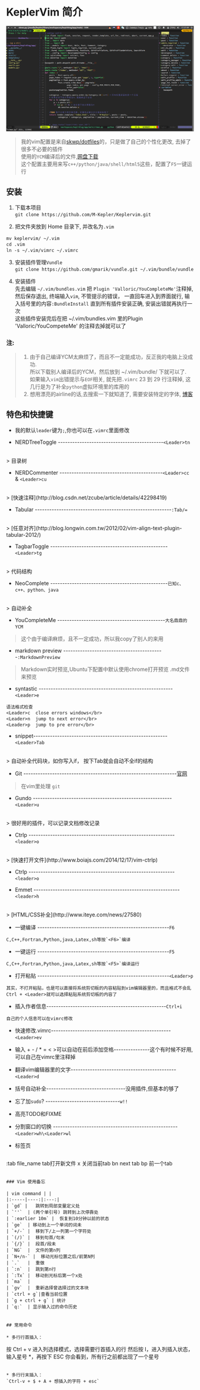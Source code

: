 # KeplerVim 简介

![preview](./preview.png)


> 我的vim配置是来自[skwp/dotfiles](https://github.com/skwp/dotfiles)的，只是做了自己的个性化更改,
> 去掉了很多不必要的插件   
> 使用的````YCM````编译后的文件,[网盘下载](https://pan.baidu.com/s/1jHOquKe)  
> 这个配置主要用来写````c++/python/java/shell/html5````这些，配置了````F5````一键运行


## 安装

1. 下载本项目
</br>`git clone https://github.com/M-Kepler/Keplervim.git`

2. 把文件夹放到 Home 目录下, 并改名为`.vim`
```
mv keplervim/ ~/.vim
cd .vim
ln -s ~/.vim/vimrc ~/.vimrc
```

3. 安装插件管理```Vundle```
</br>`git clone https://github.com/gmarik/vundle.git ~/.vim/bundle/vundle`

4. 安装插件  
先去编辑 ```~/.vim/bundles.vim``` 把 ```Plugin 'Valloric/YouCompleteMe'```注释掉, 然后保存退出, 终端输入`vim`, 不管提示的错误，
一直回车进入到界面就行, 输入括号里的内容```:BundleInstall``` 直到所有插件安装正确, 安装出错就再执行一次  
这些插件安装完后在把 ~/.vim/bundles.vim 里的Plugin 'Valloric/YouCompeteMe' 的注释去掉就可以了

### 注:
> 1. 由于自己编译YCM太麻烦了，而且不一定能成功，反正我的电脑上没成功.  
> 所以下载别人编译后的YCM，然后放到 ~/.vim/bundle/ 下就可以了.  
> 如果输入```vim```出错提示与```EOF```相关, 就先把```.vimrc``` 23 到 29 行注释掉, 这几行是为了补全```python```虚拟环境里的库用的
> 2. 想用漂亮的airline的话,去搜索一下就知道了, 需要安装特定的字体, [博客](http://blog.csdn.net/the_victory/article/details/50638810)

## 特色和快捷键

* 我的默认```leader```键为` ; `,你也可以在`.vimrc`里面修改

* NERDTreeToggle --------------------------------------------`<Leader>tn`
</br>
> 目录树

* NERDCommenter -------------------------------------------`<Leader>cc` & `<Leader>cu`
</br>
> [快速注释](http://blog.csdn.net/zcube/article/details/42298419)

* Tabular ---------------------------------------------------------`:Tab/=`
</br>
> [任意对齐](http://blog.longwin.com.tw/2012/02/vim-align-text-plugin-tabular-2012/)

* TagbarToggle -------------------------------------------------`<Leader>tg`
</br>
> 代码结构

* NeoComplete -------------------------------------------------`已知c、c++、python、java`
</br>
> 自动补全

* YouCompleteMe ---------------------------------------------`大名鼎鼎的YCM`
> 这个由于编译麻烦，且不一定成功，所以我copy了别人的来用

* markdown preview ------------------------------------------`:MarkdownPreview`
> Markdown实时预览,Ubuntu下配置中默认使用chrome打开预览 .md文件来预览

* syntastic --------------------------------------------------------`<Leader>e`
```
语法格式检查
<Leader>c  close errors windows</br>
<Leader>n  jump to next error</br>
<Leader>p  jump to pre error</br>
```

* snippet--------------------------------------------------------`<Leader>Tab`
</br>
> 自动补全代码块，如你写入if， 按下<leader>Tab就会自动不全if的结构

* Git ----------------------------------------------------------------[官网](https://github.com/tpope/vim-fugitive)
> 在vim里处理 ```git```

* Gundo ----------------------------------------------------------`<Leader>u`
</br>
> 很好用的插件，可以记录文档修改记录

* Ctrlp -------------------------------------------------------------`<leader>o`
</br>
> [快速打开文件](http://www.boiajs.com/2014/12/17/vim-ctrlp)

* Ctrlp -------------------------------------------------------------`<leader>o`

* Emmet -------------------------------------------------------------`<leader>h`
 </br>
 > [HTML/CSS补全](http://www.iteye.com/news/27580)

* 一键编译 -------------------------------------------------------`F6`
```
C,C++,Fortran,Python,java,Latex,sh等按`<F6>`编译
```

* 一键运行 -------------------------------------------------------`F5`
```
C,C++,Fortran,Python,java,Latex,sh等按`<F5>`编译运行
```

* 打开粘贴 -------------------------------------------------------`<Leader>p`
```
其实，不打开粘贴，也是可以直接将系统剪切板的内容粘贴到vim编辑器里的，而且格式不会乱
Ctrl + <Leader>就可以选择粘贴系统剪切板的内容了
```

* 插入作者信息--------------------------------------------------`Ctrl+i`
```
自己的个人信息可以在vimrc修改
```

* 快速修改.vimrc--------------------------------------------------`<Leader>ev`


* 输入 + - / * =  < >可以自动在前后添加空格---------------这个有时候不好用,可以自己在vimrc里注释掉  


* 翻译vim编辑器里的文字--------------------------------------------`<Leader>d`   

* 括号自动补全---------------------------------没用插件,但基本的够了   

* 忘了加```sudo```? -------------------------------```w!!```

* 高亮TODO和FIXME   

* 分割窗口的切换 ---------------------------------------------------- ```<Leader>wh\<Leader>wl```


* 标签页  
> ```
:tab file_name tab打开新文件
<Leader>x 关闭当前tab
<Leader>bn next tab
<Leader>bp 前一个tab
```

### Vim 使用备忘

| vim command | |
|:-----|----:|:---:|
| `gd` |   跳转到局部变量定义处
| `''`  | (两个单引号) 跳转到上次停靠处
| `:earlier 10m` |  恢复到10分钟以前的状态
| `ge`  | 移动到上一个单词的词未
| `+/-` |  移到下/上一列第一个字符处
| `(/)` |  移到句首/句末
| `{/}` |  段首/段未
| `NG`  |  文件的第n列
| `N+/n-` |  移动光标位置之后/前第N列
| `.`   |  重做
| `:n`  |  跳到第n行
| `:Tx`	|  移动到光标后第一个x处
| `ma`  |
| `gv`  |  重新选择曾选择过的文本块
| `ctrl + g`|查看当前位置
| `g + ctrl + g` | 统计
| `q:`  | 显示输入过的命令历史


## 常用命令

* 多行行首插入：   

```
按 Ctrl + v 进入列选择模式，选择需要行首插入的行
然后按 I，进入列插入状态，
输入星号 *，再按下 ESC
你会看到，所有行之前都出现了一个星号
```

* 多行行末插入：   
`Ctrl-v + $ + A + 想插入的字符 + esc`



